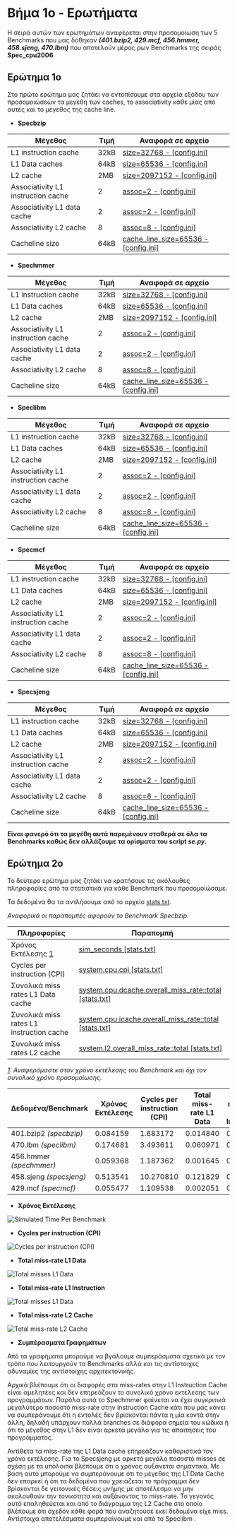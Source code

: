 # Βήμα 1ο - Ερωτήματα

Η σειρά αυτών των ερωτημάτων αναφέρεται στην προσομοίωση των 5 Benchmarks που μας δόθηκαν **_(401.bzip2, 429.mcf, 456.hmmer, 458.sjeng, 470.lbm)_** που αποτελούν μέρος ρων Benchmarks της σειράς **Spec_cpu2006**

## Ερώτημα 1ο

Στο πρώτο ερώτημα μας ζητάει να εντοπίσουμε στα αρχεία εξόδου των προσομοιώσεών τα μεγέθη των caches, το associativity κάθε μίας από αυτές και το μέγεθος της cache line.

- **Specbzip**

Μέγεθος | Τιμή | Αναφορά σε αρχείο
----------------- | ----- | ------------------
L1 instruction cache | 32kB  |  [size=32768 - [config.ini]](/Step1_files/specbzip/config.ini#L845)
L1 Data caches  | 64kB  | [size=65536 - [config.ini]](/Step1_files/specbzip/config.ini#L179)
L2 cache  | 2MB | [size=2097152 - [config.ini]](/Step1_files/specbzip/config.ini#L1050)
Associativity L1 instruction cache  | 2 | [assoc=2 - [config.ini]](/Step1_files/specbzip/config.ini#L832)
Associativity L1 data cache | 2 | [assoc=2 - [config.ini]](/Step1_files/specbzip/config.ini#L159)
Associativity L2 cache | 8 | [assoc=8 - [config.ini]](/Step1_files/specbzip/config.ini#L1037)
Cacheline size  | 64kB |  [cache_line_size=65536 - [config.ini]](/Step1_files/specbzip/config.ini#L15)

- **Spechmmer**

Μέγεθος | Τιμή | Αναφορά σε αρχείο
----------------- | ----- | ------------------
L1 instruction cache | 32kB  |  [size=32768 - [config.ini]](/Step1_files/spechmmer/config.ini#L813)
L1 Data caches  | 64kB  | [size=65536 - [config.ini]](/Step1_files/spechmmer/config.ini#L211)
L2 cache  | 2MB | [size=2097152 - [config.ini]](/Step1_files/spechmmer/config.ini#L1018)
Associativity L1 instruction cache  | 2 | [assoc=2 - [config.ini]](/Step1_files/spechmmer/config.ini#L793)
Associativity L1 data cache | 2 | [assoc=2 - [config.ini]](/Step1_files/spechmmer/config.ini#L159)
Associativity L2 cache | 8 | [assoc=8 - [config.ini]](/Step1_files/spechmmer/config.ini#L998)
Cacheline size  | 64kB |  [cache_line_size=65536 - [config.ini]](/Step1_files/spechmmer/config.ini#L15)

- **Speclibm**

Μέγεθος | Τιμή | Αναφορά σε αρχείο
----------------- | ----- | ------------------
L1 instruction cache | 32kB  |  [size=32768 - [config.ini]](/Step1_files/speclibm/config.ini#L813)
L1 Data caches  | 64kB  | [size=65536 - [config.ini]](/Step1_files/speclibm/config.ini#L211)
L2 cache  | 2MB | [size=2097152 - [config.ini]](/Step1_files/speclibm/config.ini#L1018)
Associativity L1 instruction cache  | 2 | [assoc=2 - [config.ini]](/Step1_files/speclibm/config.ini#L793)
Associativity L1 data cache | 2 | [assoc=2 - [config.ini]](/Step1_files/speclibm/config.ini#L159)
Associativity L2 cache | 8 | [assoc=8 - [config.ini]](/Step1_files/speclibm/config.ini#L998)
Cacheline size  | 64kB |  [cache_line_size=65536 - [config.ini]](/Step1_files/speclibm/config.ini#L15)

- **Specmcf**

Μέγεθος | Τιμή | Αναφορά σε αρχείο
----------------- | ----- | ------------------
L1 instruction cache | 32kB  |  [size=32768 - [config.ini]](/Step1_files/specmcf/config.ini#L813)
L1 Data caches  | 64kB  | [size=65536 - [config.ini]](/Step1_files/specmcf/config.ini#L211)
L2 cache  | 2MB | [size=2097152 - [config.ini]](/Step1_files/specmcf/config.ini#L1018)
Associativity L1 instruction cache  | 2 | [assoc=2 - [config.ini]](/Step1_files/specmcf/config.ini#L793)
Associativity L1 data cache | 2 | [assoc=2 - [config.ini]](/Step1_files/specmcf/config.ini#L159)
Associativity L2 cache | 8 | [assoc=8 - [config.ini]](/Step1_files/specmcf/config.ini#L998)
Cacheline size  | 64kB |  [cache_line_size=65536 - [config.ini]](/Step1_files/specmcf/config.ini#L15)

- **Specsjeng**

Μέγεθος | Τιμή | Αναφορά σε αρχείο
----------------- | ----- | ------------------
L1 instruction cache | 32kB  |  [size=32768 - [config.ini]](/Step1_files/specsjeng/config.ini#L813)
L1 Data caches  | 64kB  | [size=65536 - [config.ini]](/Step1_files/specsjeng/config.ini#L211)
L2 cache  | 2MB | [size=2097152 - [config.ini]](/Step1_files/specsjeng/config.ini#L1018)
Associativity L1 instruction cache  | 2 | [assoc=2 - [config.ini]](/Step1_files/specsjeng/config.ini#L793)
Associativity L1 data cache | 2 | [assoc=2 - [config.ini]](/Step1_files/specsjeng/config.ini#L159)
Associativity L2 cache | 8 | [assoc=8 - [config.ini]](/Step1_files/specsjeng/config.ini#L998)
Cacheline size  | 64kB |  [cache_line_size=65536 - [config.ini]](/Step1_files/specsjeng/config.ini#L15)

**Είναι φανερό ότι τα μεγέθη αυτά παρεμένουν σταθερά σε όλα τα Benchmarks καθώς δεν αλλάζουμε τα ορίσματα του script *se.py*.**

## Ερώτημα 2ο
Το δεύτερο ερώτημα μας ζητάει να κρατήσουε τις ακόλουθες πληροφορίες από τα στατιστικά για κάθε Benchmark που προσομοιώσαμε.

Τα δεδομένα θα τα αντλήσουμε από το αρχείο [stats.txt](/Step1_files/specbzip/stats.txt).

_Αναφορικά οι παραπομπές αφορούν το Benchmark Specbzip._

Πληροφορίες | Παραπομπή
------------------------  | ------------------------
Χρόνος Εκτέλεσης [1](#86)  |  [sim_seconds [stats.txt]](/Step1_files/specbzip/stats.txt#L12)
Cycles per instruction (CPI)  | [system.cpu.cpi [stats.txt]](/Step1_files/specbzip/stats.txt#L29)
Συνολικά miss rates L1 Data cache | [system.cpu.dcache.overall_miss_rate::total [stats.txt]](/Step1_files/specbzip/stats.txt#L867)
Συνολικά miss rates L1 instruction cache | [system.cpu.icache.overall_miss_rate::total [stats.txt]](/Step1_files/specbzip/stats.txt#L780)
Συνολικά miss rates L2 cache | [system.l2.overall_miss_rate::total [stats.txt]](/Step1_files/specbzip/stats.txt#L320)

*[1](#80): Αναφερόμαστε στον χρόνο εκτέλεσης του Benchmark και όχι τον συνολικό χρόνο προσομοίωσης.*

Δεδομένα/Benchmark  |  Χρόνος Εκτέλεσης | Cycles per instruction (CPI)  | Total miss-rate L1 Data  | Total miss-rate L1 Instruction | Total miss-rate rates L2
-------------------- | ---------------------- | -------------------------- | ------------------------- | -------------------------- | ----------------
401.bzip2 *(specbzip)* |  0.084159	| 1.683172 |	0.014840 |	0.000074 |	0.281708
470.lbm *(speclibm)*  | 0.174681 |	3.493611 |	0.060971 |	0.000099 |	0.999927
456.hmmer *(spechmmer)* | 0.059368 |	1.187362|	0.001645 |	0.000205 |	0.082246
458.sjeng *(specsjeng)* | 0.513541 |	10.270810	| 0.121829 |	0.000020 |	0.999979
429.mcf *(specmcf)* | 0.055477 |	1.109538 |	0.002051 |	0.000037 |	0.724040

- **Χρόνος Εκτέλεσης**

![Simulated Time Per Benchmark](/Step1_files/step1_q2_grafs/sim_seconds_graf.bmp "Simulated Time Per Benchmark")

- **Cycles per instruction (CPI)**

![Cycles per instruction (CPI)](/Step1_files/step1_q2_grafs/cpi_graf.bmp "Cycles per instruction (CPI)")

- **Total miss-rate L1 Data**

![Total misses L1 Data](/Step1_files/step1_q2_grafs/dcache_miss_rate_graf.bmp "Total misses L1 Data")

- **Total miss-rate L1 Instruction**

![Total misses L1 Data](/Step1_files/step1_q2_grafs/icache_miss_rate_graf.bmp "Total misses L1 Data")

- **Total miss-rate L2 Cache**

![Total miss-rate L2 Cache](/Step1_files/step1_q2_grafs/L2_cache_miss_rate_graf.bmp "Total miss-rate L2 Cache")

- **Συμπέρασματα Γραφημάτων**

Από τα γραφήματα μπορούμε να βγάλουμε συμπεράσματα σχετικά με τον τρόπο που λειτουργούν τα Benchmarks αλλά και τις αντίστοιχες αδυναμίες της αντίστοιχης αρχιτεκτονικής.

Αρχικά βλέπουμε ότι οι διαφορές στα miss-rates στην L1 Instruction Cache είναι αμελητέες και δεν επηρεάζουν το συνολικό χρόνο εκτέλεσης των προγραμμάτων. Παρόλα αυτά το Spechmmer φαίνεται να έχει συγκριτικά μεγαλύτερο ποσοστό miss-rate στην instruction Cache κάτι που μας κάνει να συμπεράνουμε ότι η εντολές δεν βρίσκονται πάντα η μία κοντά στην άλλη, δηλαδή υπάρχουν πολλά branches σε διάφορα σημεία του κώδικα ή ότι το μέγεθος στην L1 δεν είναι αρκετά μεγάλο για τις απαιτήσεις του προγράμματος.

Αντίθετα τα miss-rate της L1 Data cache επηρεάζουν καθοριστικά τον χρόνο εκτέλεσης. Για το Specsjeng με αρκετά μεγάλο ποσοστό misses σε σχέση με τα υπόλοιπα βλέπουμε ότι ο χρόνος αυξάνεται σημαντικά. Με βάση αυτό μπορούμε να συμπεράνουμε ότι το μέγεθος της L1 Data Cache δεν επαρκεί ή ότι τα δεδομένα που χρειάζεται το πρόγραμμα δεν βρίσκονται δε γειτονικές θέσεις μνήμης με αποτέλεσμα να μην ακολουθούν την τονικότητα και αυξάνοντας το miss-rate. Το γεγονός αυτό επαληθεύεται και από το διάγραμμα της L2 Cache στο οποίο βλέπουμε ότι σχεδόν κάθε φορά που αναζητούσε εκεί δεδομένα είχε miss. Αντίστοιχα αποτελέσματα συμπεραίνουμε και από το Speclibm .
